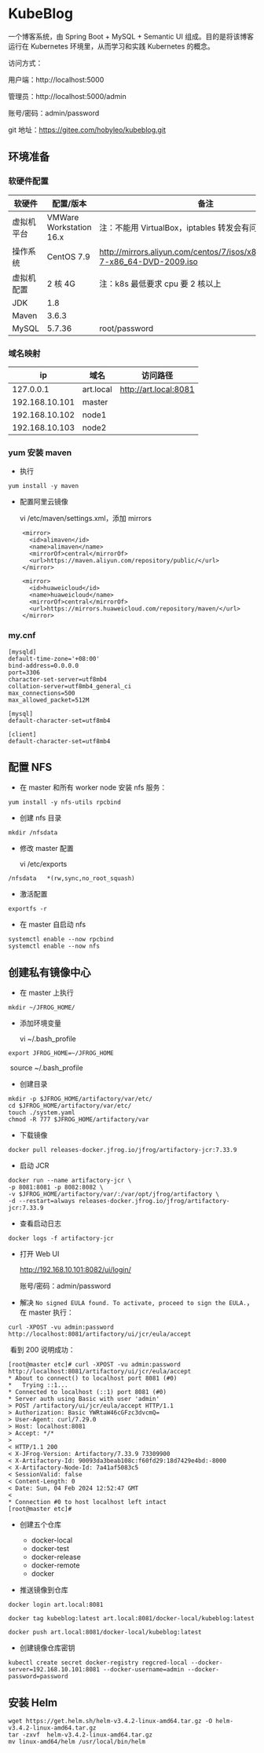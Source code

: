 # KubeBlog

一个博客系统，由 Spring Boot + MySQL + Semantic UI 组成。目的是将该博客运行在 Kubernetes 环境里，从而学习和实践 Kubernetes 的概念。

访问方式：

用户端：http://localhost:5000

管理员：http://localhost:5000/admin

账号/密码：admin/password

git 地址：https://gitee.com/hobyleo/kubeblog.git

## 环境准备
### 软硬件配置
| 软硬件 | 配置/版本 | 备注  |
|  ----  | ----  |----  |
| 虚拟机平台 | VMWare Workstation 16.x |注：不能用 VirtualBox，iptables 转发会有问题 |
| 操作系统 | CentOS 7.9 |http://mirrors.aliyun.com/centos/7/isos/x86_64/CentOS-7-x86_64-DVD-2009.iso |
| 虚拟机配置 | 2 核 4G |注：k8s 最低要求 cpu 要 2 核以上 |
| JDK | 1.8 | |
| Maven | 3.6.3 |                                                              |
| MySQL | 5.7.36 | root/password |



### 域名映射
|  ip  |  域名  | 访问路径  |
|  ----  | ----  |----  |
|  127.0.0.1  | art.local | http://art.local:8081 |
|  192.168.10.101 | master | |
|  192.168.10.102 | node1 | |
|  192.168.10.103 | node2 | |



### yum 安装 maven

- 执行

```
yum install -y maven
```

- 配置阿里云镜像

  vi /etc/maven/settings.xml，添加 mirrors

```
    <mirror>
      <id>alimaven</id>
      <name>alimaven</name>
      <mirrorOf>central</mirrorOf>
      <url>https://maven.aliyun.com/repository/public/</url>
    </mirror>

    <mirror>
      <id>huaweicloud</id>
      <name>huaweicloud</name>
      <mirrorOf>central</mirrorOf>
      <url>https://mirrors.huaweicloud.com/repository/maven/</url>
    </mirror>
```



### my.cnf

```
[mysqld]
default-time-zone='+08:00'
bind-address=0.0.0.0
port=3306
character-set-server=utf8mb4
collation-server=utf8mb4_general_ci
max_connections=500
max_allowed_packet=512M

[mysql]
default-character-set=utf8mb4

[client]
default-character-set=utf8mb4
```



## 配置 NFS

- 在 master 和所有 worker node 安装 nfs 服务：

```
yum install -y nfs-utils rpcbind
```

- 创建 nfs 目录

```
mkdir /nfsdata
```

- 修改 master 配置

  vi /etc/exports

```
/nfsdata   *(rw,sync,no_root_squash)
```

- 激活配置

```
exportfs -r
```

- 在 master 自启动 nfs

```
systemctl enable --now rpcbind
systemctl enable --now nfs
```



## 创建私有镜像中心

- 在 master 上执行

```
mkdir ~/JFROG_HOME/
```

- 添加环境变量

  vi ~/.bash_profile

```
export JFROG_HOME=~/JFROG_HOME
```

​	source ~/.bash_profile

- 创建目录

```
mkdir -p $JFROG_HOME/artifactory/var/etc/
cd $JFROG_HOME/artifactory/var/etc/
touch ./system.yaml
chmod -R 777 $JFROG_HOME/artifactory/var
```

- 下载镜像

```
docker pull releases-docker.jfrog.io/jfrog/artifactory-jcr:7.33.9
```

- 启动 JCR

```
docker run --name artifactory-jcr \
-p 8081:8081 -p 8082:8082 \
-v $JFROG_HOME/artifactory/var/:/var/opt/jfrog/artifactory \
-d --restart=always releases-docker.jfrog.io/jfrog/artifactory-jcr:7.33.9
```

- 查看启动日志

```
docker logs -f artifactory-jcr
```

- 打开 Web UI

  http://192.168.10.101:8082/ui/login/

  账号/密码：admin/password

- 解决 `No signed EULA found. To activate, proceed to sign the EULA.`，在 master 执行：

```
curl -XPOST -vu admin:password http://localhost:8081/artifactory/ui/jcr/eula/accept
```

​	看到 200 说明成功：

```
[root@master etc]# curl -XPOST -vu admin:password http://localhost:8081/artifactory/ui/jcr/eula/accept
* About to connect() to localhost port 8081 (#0)
*   Trying ::1...
* Connected to localhost (::1) port 8081 (#0)
* Server auth using Basic with user 'admin'
> POST /artifactory/ui/jcr/eula/accept HTTP/1.1
> Authorization: Basic YWRtaW46cGFzc3dvcmQ=
> User-Agent: curl/7.29.0
> Host: localhost:8081
> Accept: */*
> 
< HTTP/1.1 200 
< X-JFrog-Version: Artifactory/7.33.9 73309900
< X-Artifactory-Id: 90093da3beab108c:f60fd29:18d7429e4bd:-8000
< X-Artifactory-Node-Id: 7a41af5083c5
< SessionValid: false
< Content-Length: 0
< Date: Sun, 04 Feb 2024 12:52:47 GMT
< 
* Connection #0 to host localhost left intact
[root@master etc]#
```

- 创建五个仓库
  - docker-local
  - docker-test
  - docker-release
  - docker-remote
  - docker

- 推送镜像到仓库

```
docker login art.local:8081
```

```
docker tag kubeblog:latest art.local:8081/docker-local/kubeblog:latest
```

```
docker push art.local:8081/docker-local/kubeblog:latest
```

- 创建镜像仓库密钥

```
kubectl create secret docker-registry regcred-local --docker-server=192.168.10.101:8081 --docker-username=admin --docker-password=password
```



## 安装 Helm

```
wget https://get.helm.sh/helm-v3.4.2-linux-amd64.tar.gz -O helm-v3.4.2-linux-amd64.tar.gz
tar -zxvf  helm-v3.4.2-linux-amd64.tar.gz
mv linux-amd64/helm /usr/local/bin/helm
```

